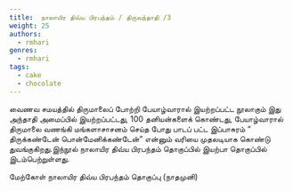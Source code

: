 ```yaml
---
title: 	நாலாயிர திவ்ய பிரபந்தம் / திருவந்தாதி /3
weight: 25
authors:
  - rmhari
genres:
  - rmhari 
tags:
  - cake
  - chocolate
---
```


வைணவ சமயத்தில் திருமாலைப் போற்றி பேயாழ்வாரால் இயற்றப்பட்ட நூலாகும் இது அந்தாதி அமைப்பில் இயற்றப்பட்டது, 100 தனியன்களைக் கொண்டது, பேயாழ்வாரால் திருமாலை வணங்கி மங்களாசாசனம் செய்த போது பாடப் பட்ட இப்பாசுரம் “ திருக்கண்டேன் பொன்மேனிக்கண்டேன்” என்னும் வரியை முதலடியாக கொண்டு துவங்குகிறது.இந்நூல் நாலாயிர திவ்ய பிரபந்தம் தொகுப்பில் இயற்பா தொகுப்பில் இடம்பெற்றுள்ளது.

மேற்கோள் நாலாயிர திவ்ய பிரபந்தம் தொகுப்பு (நாதமுனி)